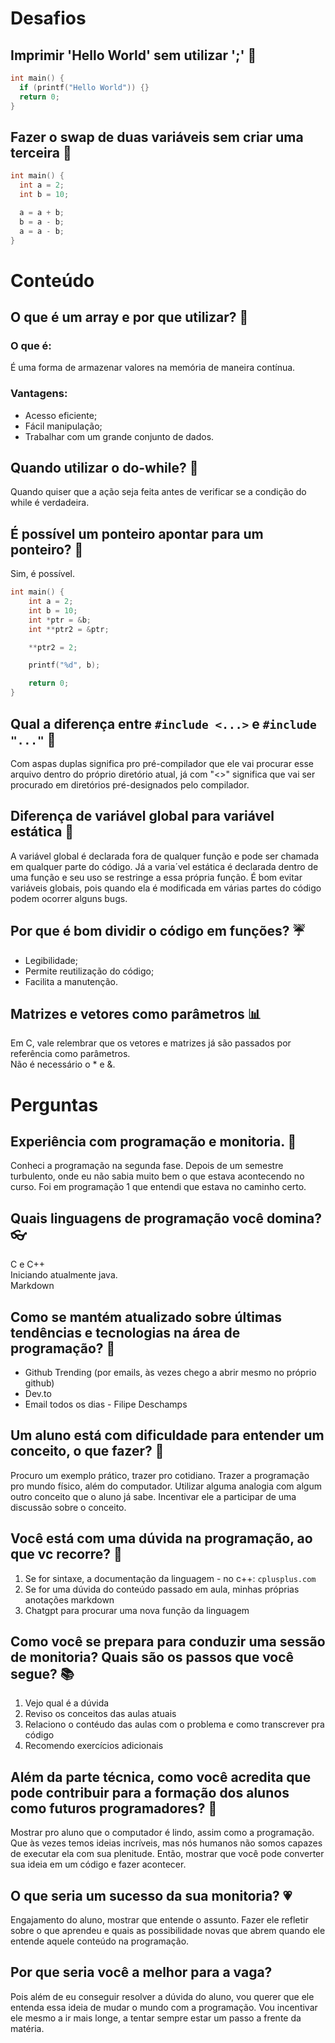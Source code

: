 # Desafios

## Imprimir 'Hello World' sem utilizar ';' 🦋

```c
int main() {
  if (printf("Hello World")) {}
  return 0;
}
```

## Fazer o swap de duas variáveis sem criar uma terceira 🌹

```c
int main() {
  int a = 2;
  int b = 10;

  a = a + b;
  b = a - b;
  a = a - b;
}
```

# Conteúdo

## O que é um array e por que utilizar? 🌷

### O que é:
É uma forma de armazenar valores na memória de maneira contínua.

### Vantagens:
- Acesso eficiente;
- Fácil manipulação;
- Trabalhar com um grande conjunto de dados.

## Quando utilizar o do-while? 🐝
Quando quiser que a ação seja feita antes de verificar se a condição do while é verdadeira.

## É possível um ponteiro apontar para um ponteiro? 🐛
Sim, é possível.

```c
int main() {
    int a = 2;
    int b = 10;
    int *ptr = &b;
    int **ptr2 = &ptr;

    **ptr2 = 2;

    printf("%d", b);

    return 0;
}
```
## Qual a diferença entre `#include <...>` e `#include "..."` 🐢
Com aspas duplas significa pro pré-compilador que ele vai procurar esse arquivo dentro do próprio diretório atual,
já com "<>" significa que vai ser procurado em diretórios pré-designados pelo compilador.

## Diferença de variável global para variável estática 🎈
A variável global é declarada fora de qualquer função e pode ser chamada em qualquer parte do código. Já a varia´vel estática é declarada
dentro de uma função e seu uso se restringe a essa própria função.
É bom evitar variáveis globais, pois quando ela é modificada em várias partes do código podem ocorrer alguns bugs.

## Por que é bom dividir o código em funções? ☔
- Legibilidade;
- Permite reutilização do código;
- Facilita a manutenção.

## Matrizes e vetores como parâmetros 📊
Em C, vale relembrar que os vetores e matrizes já são passados por referência como parâmetros. <br> Não é necessário o * e &.

# Perguntas

## Experiência com programação e monitoria. 🌼
Conheci a programação na segunda fase. Depois de um semestre turbulento, onde eu não sabia muito bem o que estava acontecendo no curso. Foi em programação 1 que entendi que estava no caminho certo. 

## Quais linguagens de programação você domina? 👓
C e C++ <br> Iniciando atualmente java. <br> Markdown 

## Como se mantém atualizado sobre últimas tendências e tecnologias na área de programação? 🐾
- Github Trending (por emails, às vezes chego a abrir mesmo no próprio github)
- Dev.to
- Email todos os dias - Filipe Deschamps

## Um aluno está com dificuldade para entender um conceito, o que fazer? 🌷
Procuro um exemplo prático, trazer pro cotidiano. Trazer a programação pro mundo físico, além do computador. Utilizar alguma analogia com algum outro conceito que o aluno já sabe. Incentivar ele a participar de uma discussão sobre o conceito.

## Você está com uma dúvida na programação, ao que vc recorre? 🦋
1) Se for sintaxe, a documentação da linguagem - no c++: `cplusplus.com`
2) Se for uma dúvida do conteúdo passado em aula, minhas próprias anotações markdown
3) Chatgpt para procurar uma nova função da linguagem

## Como você se prepara para conduzir uma sessão de monitoria? Quais são os passos que você segue? 📚
1) Vejo qual é a dúvida
2) Reviso os conceitos das aulas atuais
3) Relaciono o contéudo das aulas com o problema e como transcrever pra código
4) Recomendo exercícios adicionais

##  Além da parte técnica, como você acredita que pode contribuir para a formação dos alunos como futuros programadores? 🎇
Mostrar pro aluno que o computador é lindo, assim como a programação. Que às vezes temos ideias incríveis, mas nós humanos não somos capazes de executar ela com sua plenitude. Então, mostrar que você pode converter sua ideia em um código e fazer acontecer.

## O que seria um sucesso da sua monitoria? 💗
Engajamento do aluno, mostrar que entende o assunto. Fazer ele refletir sobre o que aprendeu e quais as possibilidade novas que abrem quando ele entende aquele conteúdo na programação. 

## Por que seria você a melhor para a vaga?
Pois além de eu conseguir resolver a dúvida do aluno, vou querer que ele entenda essa ideia de mudar o mundo com a programação. Vou incentivar ele mesmo a ir mais longe, a tentar sempre estar um passo a frente da matéria. 
